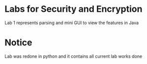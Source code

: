 # Labs for Security and Encryption
Lab 1 represents parsing and mini GUI to view the features in Java
# Notice
Lab was redone in python and it contains all current lab works done

